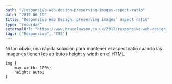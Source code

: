 ```yaml
---
path: "/responsive-web-design-preserving-images-aspect-ratio"
date: "2012-06-19"
title: "Responsive Web Design: preserving images’ aspect ratio"
type: "recordar"
externalUrl: "https://www.brucelawson.co.uk/2012/responsive-web-design-preserving-images-aspect-ratio/"
tags: ["Responsive", "CSS"]
---
```


Ni tan obvio, una rápida solución para mantener el aspect ratio cuando las imagenes tienen los atributos height y width en el HTML.

```
img {
    max-width: 100%;
    height: auto;
}
```
